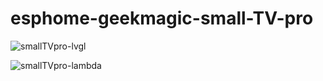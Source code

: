 # esphome-geekmagic-small-TV-pro
![smallTVpro-lvgl](https://github.com/clowrey/esphome-geekmagic-small-TV-pro/assets/6935928/dac09d62-dfbb-40f6-a41d-26fb225005dc)

![smallTVpro-lambda](https://github.com/clowrey/esphome-geekmagic-small-TV-pro/assets/6935928/d775ecc8-17b4-4f8c-88b6-391e46f03dc1)
